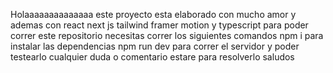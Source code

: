 Holaaaaaaaaaaaaaa este proyecto esta elaborado con mucho amor y ademas con react next js tailwind framer motion y typescript para poder correr este repositorio necesitas correr los siguientes comandos 
npm i para instalar las dependencias
npm run dev para correr el servidor y poder testearlo
cualquier duda o comentario estare para resolverlo saludos